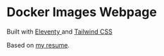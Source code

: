 # Docker Images Webpage

Built with [Eleventy ](https://www.11ty.dev) and [Tailwind CSS](https://tailwindcss.com)

Based on [my resume](https://sstoroy.github.io/resume).